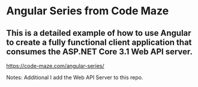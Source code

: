 # Angular Series from Code Maze
##  This is a detailed example of how to use Angular to create a fully functional client application that consumes the ASP.NET Core 3.1 Web API server.
https://code-maze.com/angular-series/

Notes: Additional I add the Web API Server to this repo.
